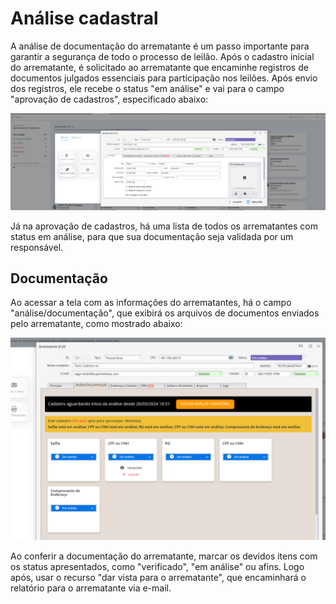 # Análise cadastral

A análise de documentação do arrematante é um passo importante para garantir a segurança de todo o processo de leilão.
Após o cadastro inicial do arrematante, é solicitado ao arrematante que encaminhe registros de documentos julgados essenciais para participação nos leilões. Após envio dos registros, ele recebe o status "em análise" e vai para o campo "aprovação de cadastros", especificado abaixo:

![imagem](./assets/aprovacao.png)

Já na aprovação de cadastros, há uma lista de todos os arrematantes com status em análise, para que sua documentação seja validada por um responsável.


## Documentação 

Ao acessar a tela com as informações do arrematantes, há o campo "análise/documentação", que exibirá os arquivos de documentos enviados pelo arrematante, como mostrado abaixo:

![imagem](./assets/documentacao.png)

Ao conferir a documentação do arrematante, marcar os devidos itens com os status apresentados, como "verificado", "em análise" ou afins. Logo após, usar o recurso "dar vista para o arrematante", que encaminhará o relatório para o arrematante via e-mail.
